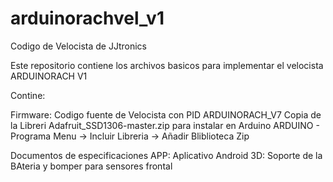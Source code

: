 # arduinorachvel_v1
Codigo de Velocista de JJtronics

Este repositorio contiene los archivos basicos para implementar el velocista ARDUINORACH V1

Contine:

Firmware: 	Codigo fuente de Velocista con PID ARDUINORACH_V7
			Copia de la Libreri Adafruit_SSD1306-master.zip para instalar en Arduino
			ARDUINO - Programa Menu -> Incluir Libreria -> Añadir Bliblioteca Zip

Documentos de especificaciones
APP:		Aplicativo Android
3D:			Soporte de la BAteria y bomper para sensores frontal




